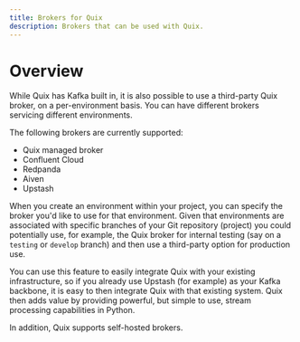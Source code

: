 ```yaml
---
title: Brokers for Quix
description: Brokers that can be used with Quix.
---
```


# Overview

While Quix has Kafka built in, it is also possible to use a third-party Quix broker, on a per-environment basis. You can have different brokers servicing different environments.

 The following brokers are currently supported:

* Quix managed broker
* Confluent Cloud
* Redpanda
* Aiven
* Upstash

When you create an environment within your project, you can specify the broker you'd like to use for that environment. Given that environments are associated with specific branches of your Git repository (project) you could potentially use, for example, the Quix broker for internal testing (say on a `testing` or `develop` branch) and then use a third-party option for production use.

You can use this feature to easily integrate Quix with your existing infrastructure, so if you already use Upstash (for example) as your Kafka backbone, it is easy to then integrate Quix with that existing system. Quix then adds value by providing powerful, but simple to use, stream processing capabilities in Python.

In addition, Quix supports self-hosted brokers.
